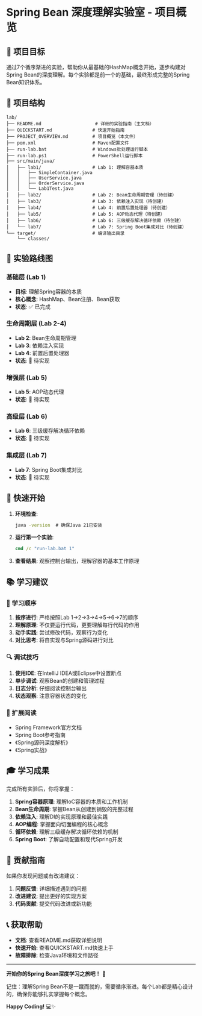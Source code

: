 # Spring Bean 深度理解实验室 - 项目概览

## 🎯 项目目标

通过7个循序渐进的实验，帮助你从最基础的HashMap概念开始，逐步构建对Spring Bean的深度理解。每个实验都是前一个的基础，最终形成完整的Spring Bean知识体系。

## 📁 项目结构

```
lab/
├── README.md                    # 详细的实验指南（主文档）
├── QUICKSTART.md               # 快速开始指南
├── PROJECT_OVERVIEW.md         # 项目概览（本文件）
├── pom.xml                     # Maven配置文件
├── run-lab.bat                 # Windows批处理运行脚本
├── run-lab.ps1                 # PowerShell运行脚本
├── src/main/java/
│   ├── lab1/                   # Lab 1: 理解容器本质
│   │   ├── SimpleContainer.java
│   │   ├── UserService.java
│   │   ├── OrderService.java
│   │   └── Lab1Test.java
│   ├── lab2/                   # Lab 2: Bean生命周期管理（待创建）
│   ├── lab3/                   # Lab 3: 依赖注入实现（待创建）
│   ├── lab4/                   # Lab 4: 前置后置处理器（待创建）
│   ├── lab5/                   # Lab 5: AOP动态代理（待创建）
│   ├── lab6/                   # Lab 6: 三级缓存解决循环依赖（待创建）
│   └── lab7/                   # Lab 7: Spring Boot集成对比（待创建）
└── target/                     # 编译输出目录
    └── classes/
```

## 🧪 实验路线图

### 基础层 (Lab 1)
- **目标**: 理解Spring容器的本质
- **核心概念**: HashMap、Bean注册、Bean获取
- **状态**: ✅ 已完成

### 生命周期层 (Lab 2-4)
- **Lab 2**: Bean生命周期管理
- **Lab 3**: 依赖注入实现  
- **Lab 4**: 前置后置处理器
- **状态**: 📝 待实现

### 增强层 (Lab 5)
- **Lab 5**: AOP动态代理
- **状态**: 📝 待实现

### 高级层 (Lab 6)
- **Lab 6**: 三级缓存解决循环依赖
- **状态**: 📝 待实现

### 集成层 (Lab 7)
- **Lab 7**: Spring Boot集成对比
- **状态**: 📝 待实现

## 🚀 快速开始

1. **环境检查**:
   ```cmd
   java -version  # 确保Java 21已安装
   ```

2. **运行第一个实验**:
   ```cmd
   cmd /c "run-lab.bat 1"
   ```

3. **查看结果**: 观察控制台输出，理解容器的基本工作原理

## 📚 学习建议

### 🎯 学习顺序
1. **按序进行**: 严格按照Lab 1→2→3→4→5→6→7的顺序
2. **理解原理**: 不仅要运行代码，更要理解每行代码的作用
3. **动手实践**: 尝试修改代码，观察行为变化
4. **对比思考**: 将自实现与Spring源码进行对比

### 🔍 调试技巧
1. **使用IDE**: 在IntelliJ IDEA或Eclipse中设置断点
2. **单步调试**: 观察Bean的创建和管理过程
3. **日志分析**: 仔细阅读控制台输出
4. **状态观察**: 注意容器状态的变化

### 📖 扩展阅读
- Spring Framework官方文档
- Spring Boot参考指南
- 《Spring源码深度解析》
- 《Spring实战》

## 🎓 学习成果

完成所有实验后，你将掌握：

1. **Spring容器原理**: 理解IoC容器的本质和工作机制
2. **Bean生命周期**: 掌握Bean从创建到销毁的完整过程
3. **依赖注入**: 理解DI的实现原理和最佳实践
4. **AOP编程**: 掌握面向切面编程的核心概念
5. **循环依赖**: 理解三级缓存解决循环依赖的机制
6. **Spring Boot**: 了解自动配置和现代Spring开发

## 🤝 贡献指南

如果你发现问题或有改进建议：

1. **问题反馈**: 详细描述遇到的问题
2. **改进建议**: 提出更好的实现方案
3. **代码贡献**: 提交代码改进或新功能

## 📞 获取帮助

- **文档**: 查看README.md获取详细说明
- **快速开始**: 查看QUICKSTART.md快速上手
- **故障排除**: 检查Java环境和文件路径

---

**开始你的Spring Bean深度学习之旅吧！** 🚀

记住：理解Spring Bean不是一蹴而就的，需要循序渐进。每个Lab都是精心设计的，确保你能够扎实掌握每个概念。

**Happy Coding!** 💻✨